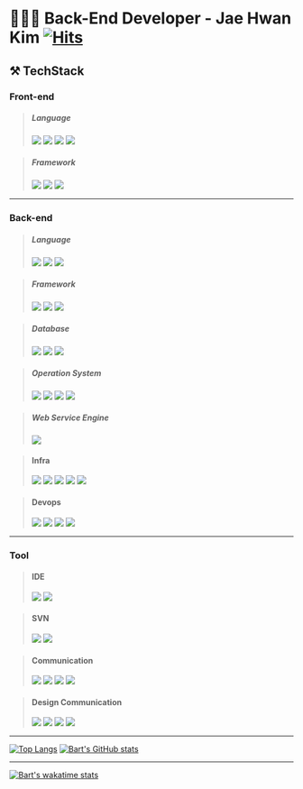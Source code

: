 # 👨🏻‍💻 Back-End Developer - Jae Hwan Kim [![Hits](https://hits.seeyoufarm.com/api/count/incr/badge.svg?url=https%3A%2F%2Fgithub.com%2Fjaehwankim07120%2Fhit-counter&count_bg=%2379C83D&title_bg=%23555555&icon=&icon_color=%23E7E7E7&title=hits&edge_flat=false)](https://hits.seeyoufarm.com)



## ⚒️ TechStack

### Front-end
> ##### Language
> <a href="#" target="_blank"><img src="https://img.shields.io/badge/HTML5-E34F26?style=flat-square&logo=HTML5&logoColor=white"/></a>
> <a href="#" target="_blank"><img src="https://img.shields.io/badge/CSS3-1572B6?style=flat-square&logo=CSS3&logoColor=white"/></a>
> <a href="#" target="_blank"><img src="https://img.shields.io/badge/Sass-CC6699?style=flat-square&logo=Sass&logoColor=white"/></a>
> <a href="#" target="_blank"><img src="https://img.shields.io/badge/JavaScript-F7DF1E?style=flat-square&logo=JavaScript&logoColor=white"/></a>

> ##### Framework
> <a href="#" target="_blank"><img src="https://img.shields.io/badge/Node.js-339933?style=flat-square&logo=Node.js&logoColor=white"/></a>
> <a href="#" target="_blank"><img src="https://img.shields.io/badge/React.js-61DAFB?style=flat-square&logo=React&logoColor=white"/></a>
> <a href="#" target="_blank"><img src="https://img.shields.io/badge/Vue.js-4FC08D?style=flat-square&logo=Vue.js&logoColor=white"/></a>

---

### Back-end

> ##### Language
> <a href="#" target="_blank"><img src="https://img.shields.io/badge/Python-3776AB?style=flat-square&logo=Python&logoColor=white"/></a>
> <a href="#" target="_blank"><img src="https://img.shields.io/badge/Go-00ADD8?style=flat-square&logo=Go&logoColor=white"/></a>
> <a href="#" target="_blank"><img src="https://img.shields.io/badge/C-A8B9CC?style=flat-square&logo=C&logoColor=white"/></a>

> ##### Framework
> <a href="#" target="_blank"><img src="https://img.shields.io/badge/Django-092E20?style=flat-square&logo=092E20&logoColor=white"/></a>
> <a href="#" target="_blank"><img src="https://img.shields.io/badge/FastAPI-009688?style=flat-square&logo=FastAPI&logoColor=white"/></a>
> <a href="#" target="_blank"><img src="https://img.shields.io/badge/Celery-37814A?style=flat-square&logo=Celery&logoColor=white"/></a>

> ##### Database
> <a href="#" target="_blank"><img src="https://img.shields.io/badge/MySQL-4479A1?style=flat-square&logo=MySQL&logoColor=white"/></a>
> <a href="#" target="_blank"><img src="https://img.shields.io/badge/MariaDB-4479A1?style=flat-square&logo=MariaDB&logoColor=white"/></a>
> <a href="#" target="_blank"><img src="https://img.shields.io/badge/PostgreSQL-336791?style=flat-square&logo=PostgreSQL&logoColor=white"/></a>

> ##### Operation System
> <a href="#" target="_blank"><img src="https://img.shields.io/badge/Ubuntu-E95420?style=flat-square&logo=Ubuntu&logoColor=white"/></a>
> <a href="#" target="_blank"><img src="https://img.shields.io/badge/CentOS-262577?style=flat-square&logo=CentOS&logoColor=white"/></a>
> <a href="#" target="_blank"><img src="https://img.shields.io/badge/Linux-FCC624?style=flat-square&logo=Linux&logoColor=white"/></a>
> <a href="#" target="_blank"><img src="https://img.shields.io/badge/macOS-000000?style=flat-square&logo=macOS&logoColor=white"/></a>

> ##### Web Service Engine
> <a href="#" target="_blank"><img src="https://img.shields.io/badge/NGINX-009639?style=flat-square&logo=NGINX&logoColor=white"/></a>

> #### Infra
> <a href="#" target="_blank"><img src="https://img.shields.io/badge/AWS%20EC2-232F3E?style=flat-square&logo=Amazon%20AWS&logoColor=white"/></a>
> <a href="#" target="_blank"><img src="https://img.shields.io/badge/AWS%20Route53-232F3E?style=flat-square&logo=Amazon%20AWS&logoColor=white"/></a>
> <a href="#" target="_blank"><img src="https://img.shields.io/badge/AWS%20S3-232F3E?style=flat-square&logo=Amazon%20AWS&logoColor=white"/></a>
> <a href="#" target="_blank"><img src="https://img.shields.io/badge/AWS%20IAM-232F3E?style=flat-square&logo=Amazon%20AWS&logoColor=white"/></a>
> <a href="#" target="_blank"><img src="https://img.shields.io/badge/Firebase-FFCA28?style=flat-square&logo=Firebase&logoColor=black"/></a>

> #### Devops
> <a href="#" target="_blank"><img src="https://img.shields.io/badge/CircleCI-232F3E?style=flat-square&logo=CircleCI&logoColor=white"/></a>
> <a href="#" target="_blank"><img src="https://img.shields.io/badge/Jenkins-232F3E?style=flat-square&logo=Jenkins&logoColor=white"/></a>
> <a href="#" target="_blank"><img src="https://img.shields.io/badge/Docker-2496ED?style=flat-square&logo=Docker&logoColor=white"/></a>
> <a href="#" target="_blank"><img src="https://img.shields.io/badge/Kubernetes-326CE5?style=flat-square&logo=Kubernetes&logoColor=white"/></a>

---

### Tool

> #### IDE
> <a href="#" target="_blank"><img src="https://img.shields.io/badge/Visual%20Studio%20Code-007ACC?style=flat-square&logo=Visual%20Studio%20Code&logoColor=white"/></a>
> <a href="#" target="_blank"><img src="https://img.shields.io/badge/Vim-019733?style=flat-square&logo=Vim&logoColor=white"/></a>

> #### SVN
> <a href="#" target="_blank"><img src="https://img.shields.io/badge/Bitbucket-0052CC?style=flat-square&logo=Bitbucket&logoColor=white"/></a>
> <a href="#" target="_blank"><img src="https://img.shields.io/badge/GitHub-181717?style=flat-square&logo=GitHub&logoColor=white"/></a>

> #### Communication
> <a href="#" target="_blank"><img src="https://img.shields.io/badge/Jira-0052CC?style=flat-square&logo=Jira&logoColor=white"/></a>
> <a href="#" target="_blank"><img src="https://img.shields.io/badge/Notion-000000?style=flat-square&logo=Notion&logoColor=white"/></a>
> <a href="#" target="_blank"><img src="https://img.shields.io/badge/Slack-4A154B?style=flat-square&logo=Slack&logoColor=white"/></a>
> <a href="#" target="_blank"><img src="https://img.shields.io/badge/Postman-FF6C37?style=flat-square&logo=Postman&logoColor=white"/></a>

> #### Design Communication
> <a href="#" target="_blank"><img src="https://img.shields.io/badge/Zeplin-F79733?style=flat-square&logo=Skyliner&logoColor=white"/></a>
> <a href="#" target="_blank"><img src="https://img.shields.io/badge/Adobe%20Photoshop-31A8FF?style=flat-square&logo=Adobe%20Photoshop&logoColor=white"/></a>
> <a href="#" target="_blank"><img src="https://img.shields.io/badge/Adobe%20Illustrator-FF9A00?style=flat-square&logo=Adobe%20Illustrator&logoColor=white"/></a>
> <a href="#" target="_blank"><img src="https://img.shields.io/badge/Figma-F24E1E?style=flat-square&logo=Figma&logoColor=white"/></a>

---

[![Top Langs](https://github-readme-stats.vercel.app/api/top-langs/?username=BartKim-J&layout=compact)](https://github.com/anuraghazra/github-readme-stats) [![Bart's GitHub stats](https://github-readme-stats.vercel.app/api?username=BartKim-J&count_private=true&show_icons=true&hide=stars,contrib)](https://github.com/anuraghazra/github-readme-stats)

---

[![Bart's wakatime stats](https://github-readme-stats.vercel.app/api/wakatime?username=BartKim_J)](https://github.com/anuraghazra/github-readme-stats)

